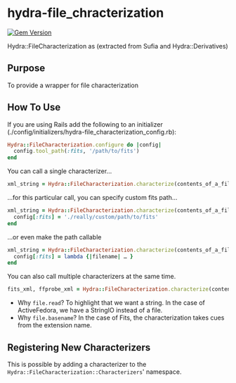 # hydra-file_chracterization

[![Gem Version](https://badge.fury.io/rb/hydra-file_characterization.png)](http://badge.fury.io/rb/hydra-file_characterization)

Hydra::FileCharacterization as (extracted from Sufia and Hydra::Derivatives)

## Purpose

To provide a wrapper for file characterization

## How To Use

If you are using Rails add the following to an initializer (./config/initializers/hydra-file_characterization_config.rb):

```ruby
Hydra::FileCharacterization.configure do |config|
  config.tool_path(:fits, '/path/to/fits')
end
```

You can call a single characterizer…
```ruby
xml_string = Hydra::FileCharacterization.characterize(contents_of_a_file, 'file.rb', :fits)
```

…for this particular call, you can specify custom fits path…

```ruby
xml_string = Hydra::FileCharacterization.characterize(contents_of_a_file, 'file.rb', :fits) do |config|
  config[:fits] = './really/custom/path/to/fits'
end
```

…or even make the path callable

```ruby
xml_string = Hydra::FileCharacterization.characterize(contents_of_a_file, 'file.rb', :fits) do |config|
  config[:fits] = lambda {|filename| … }
end
```

You can also call multiple characterizers at the same time.

```ruby
fits_xml, ffprobe_xml = Hydra::FileCharacterization.characterize(contents_of_a_file, 'file.rb', :fits, :ffprobe)
```

* Why `file.read`? To highlight that we want a string. In the case of ActiveFedora, we have a StringIO instead of a file.
* Why `file.basename`? In the case of Fits, the characterization takes cues from the extension name.

## Registering New Characterizers

This is possible by adding a characterizer to the `Hydra::FileCharacterization::Characterizers`' namespace.

